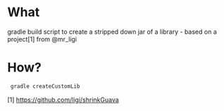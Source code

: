 What
====

gradle build script to create a stripped down jar of a library - based on a project[1] from @mr_ligi


How?
====

```bash
 gradle createCustomLib
```
[1] https://github.com/ligi/shrinkGuava
